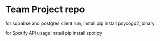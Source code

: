 # Team Project repo
for supabse and postgres client run, install pip install psycogp2_binary

for Spotify API usage install pip install spotipy